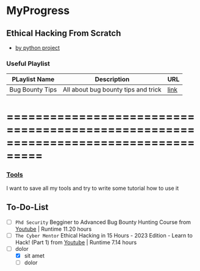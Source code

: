 # MyProgress

## Ethical Hacking From Scratch
- [by python project](https://github.com/kokurate/MyProgress/blob/main/From%20Python%20Project%20Youtube/introduction.md) 


### Useful Playlist 
|PLaylist Name|Description|URL|
|----|----|---|
|Bug Bounty Tips|All  about bug bounty tips and trick|[link]([https://www.youtube.com/playlist?list=PL0UUP2kn14rwglZFAOPkDuHrGWTdOmqXb](https://github.com/kokurate/MyProgress/blob/main/Tools/Introduction.md))|


===================================================================================
===================================================================================


### [Tools](https://github.com/kokurate/MyProgress/blob/main/Tools/Alternative%20XSS%20Hunter%20for%20finding%20blind%20XSS.md)
I want to save all my tools and try to write some tutorial how to use it




## To-Do-List
- [ ] `Phd Security`  Begginer to Advanced Bug Bounty Hunting Course from [Youtube](https://www.youtube.com/watch?v=Rp69edBmFFo&t=8s) | Runtime 11.20 hours 
- [ ] `The Cyber Mentor` Ethical Hacking in 15 Hours - 2023 Edition - Learn to Hack! (Part 1) from [Youtube](https://www.youtube.com/watch?v=3FNYvj2U0HM&t=24s) | Runtime 7.14 hours 
- [ ] dolor
  - [x] sit amet
  - [ ] dolor
